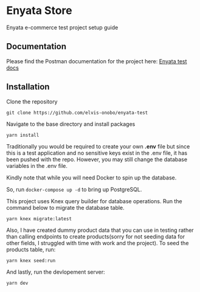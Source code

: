 # Enyata Store

Enyata e-commerce test project setup guide

## Documentation

Please find the Postman documentation for the project here: [Enyata test docs](https://documenter.getpostman.com/view/8410691/2s847MpVxy)

## Installation

Clone the repository

`git clone https://github.com/elvis-onobo/enyata-test`

Navigate to the base directory and install packages

`yarn install`

Traditionally you would be required to create your own **.env** file but since this is a test application and no sensitive keys exist in the .env file, it has been pushed with the repo.
However, you may still change the database variables in the .env file.

Kindly note that while you will need Docker to spin up the database.

So, run `docker-compose up -d` to bring up PostgreSQL.

This project uses Knex query builder for database operations. Run the command below to migrate the database table.

`yarn knex migrate:latest`

Also, I have created dummy product data that you can use in testing rather than calling endpoints to create products(sorry for not seeding data for other fields, I struggled with time with work and the project). To seed the products table, run:

`yarn knex seed:run`

And lastly, run the devlopement server:

`yarn dev`
